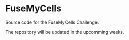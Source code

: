 # FuseMyCells
Source code for the FuseMyCells Challenge.

The repository will be updated in the upcomming weeks.
